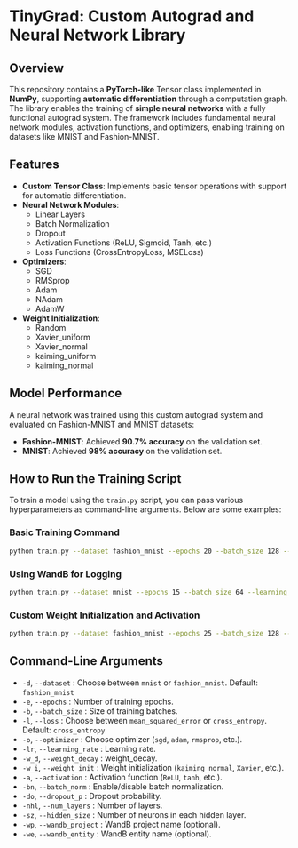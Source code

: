 # TinyGrad: Custom Autograd and Neural Network Library

## Overview

This repository contains a **PyTorch-like** Tensor class implemented in **NumPy**, supporting **automatic differentiation** through a computation graph. The library enables the training of **simple neural networks** with a fully functional autograd system. The framework includes fundamental neural network modules, activation functions, and optimizers, enabling training on datasets like MNIST and Fashion-MNIST.

## Features
- **Custom Tensor Class**: Implements basic tensor operations with support for automatic differentiation.
- **Neural Network Modules**:
  - Linear Layers
  - Batch Normalization
  - Dropout
  - Activation Functions (ReLU, Sigmoid, Tanh, etc.)
  - Loss Functions (CrossEntropyLoss, MSELoss)
- **Optimizers**:
  - SGD
  - RMSprop
  - Adam
  - NAdam
  - AdamW
- **Weight Initialization**:
  - Random
  - Xavier_uniform
  - Xavier_normal
  - kaiming_uniform
  - kaiming_normal


## Model Performance
A neural network was trained using this custom autograd system and evaluated on Fashion-MNIST and MNIST datasets:
- **Fashion-MNIST**: Achieved **90.7% accuracy** on the validation set.
- **MNIST**: Achieved **98% accuracy** on the validation set.

## How to Run the Training Script
To train a model using the `train.py` script, you can pass various hyperparameters as command-line arguments. Below are some examples:

### Basic Training Command
```bash
python train.py --dataset fashion_mnist --epochs 20 --batch_size 128 --learning_rate 0.001 --optimizer adamw
```

### Using WandB for Logging
```bash
python train.py --dataset mnist --epochs 15 --batch_size 64 --learning_rate 0.0005 --optimizer rmsprop --wandb_project MyProject --wandb_entity MyEntity
```

### Custom Weight Initialization and Activation
```bash
python train.py --dataset fashion_mnist --epochs 25 --batch_size 128 --learning_rate 0.001 --optimizer adam --activation ReLU --weight_init kaiming_normal
```

## Command-Line Arguments
- `-d`, `--dataset` : Choose between `mnist` or `fashion_mnist`. Default: `fashion_mnist`
- `-e`, `--epochs` : Number of training epochs.
- `-b`, `--batch_size` : Size of training batches.
- `-l`, `--loss` : Choose between `mean_squared_error` or `cross_entropy`. Default: `cross_entropy`
- `-o`, `--optimizer` : Choose optimizer (`sgd`, `adam`, `rmsprop`, etc.).
- `-lr`, `--learning_rate` : Learning rate.
- `-w_d`, `--weight_decay` : weight_decay.
- `-w_i`, `--weight_init` : Weight initialization (`kaiming_normal`, `Xavier`, etc.).
- `-a`, `--activation` : Activation function (`ReLU`, `tanh`, etc.).
- `-bn`, `--batch_norm` : Enable/disable batch normalization.
- `-do`, `--dropout_p` : Dropout probability.
- `-nhl`, `--num_layers` : Number of layers.
- `-sz`, `--hidden_size` : Number of neurons in each hidden layer.
- `-wp`, `--wandb_project` : WandB project name (optional).
- `-we`, `--wandb_entity` : WandB entity name (optional).

